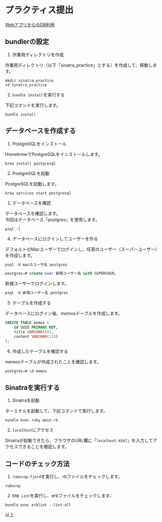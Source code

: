 # プラクティス提出
[WebアプリからのDB利用](https://bootcamp.fjord.jp/practices/179)


## bundlerの設定
1. 作業用ディレクトリを作成

作業用ディレクトリ（以下「sinatra_practice」とする）を作成して、移動します。

```
mkdir sinatra_practice
cd sinatra_practice
```

2. `bundle install`を実行する
   
下記コマンドを実行します。

```
bundle install
```

## データベースを作成する
1. PostgreSQLをインストール

HomebrewでPostgreSQLをインストールします。

```
brew install postgresql
```

2. PostgreSQLを起動

PostgreSQLを起動します。
```
brew services start postgresql
```

1. データベースを確認
   
データベースを確認します。\
今回はデータベース「postgres」を使用します。
```
psql -l
```

4. データベースにログインしてユーザーを作る

デフォルトのMacユーザーでログインし、任意のユーザー（スーパーユーザー）を作成します。
```sql
psql -U macのユーザ名 postgres

postgres=# create user 新規ユーザー名 with SUPERUSER;
```

新規ユーザーでログインします。
```sql
psql -U 新規ユーザー名 postgres 
```

5. テーブルを作成する

データベースにログイン後、memosテーブルを作成します。

```sql
CREATE TABLE memos (
	id UUID PRIMARY KEY,
	title VARCHAR(64),
	content VARCHAR(128)
);
```

6. 作成したテーブルを確認する

memosテーブルが作成されたことを確認します。

```sql
postgres=# \d memos
```


## Sinatraを実行する
1. Sinatraを起動

ターミナルを起動して、下記コマンドで実行します。

```
bundle exec ruby main.rb
```

2. `localhost`にアクセス
   
Sinatraが起動できたら、ブラウザのURL欄に「`localhost:4567`」を入力してアクセスできることを確認します。

## コードのチェック方法
1. `rubocop-fjord`を実行し、rbファイルをチェックします。

```
rubocop
```

2. `ERB Lint`を実行し、erbファイルをチェックします。

```
bundle exec erblint --lint-all
```

以上
